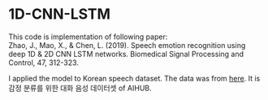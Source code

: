# 1D-CNN-LSTM

This code is implementation of following paper:\
Zhao, J., Mao, X., & Chen, L. (2019). Speech emotion recognition using deep 1D & 2D CNN LSTM networks. Biomedical Signal Processing and Control, 47, 312-323.

I applied the model to Korean speech dataset. The data was from [here][link]. It is 감정 분류를 위한 대화 음성 데이터셋 of AIHUB.

[link]: https://aihub.or.kr/keti_data_board/language_intelligence
